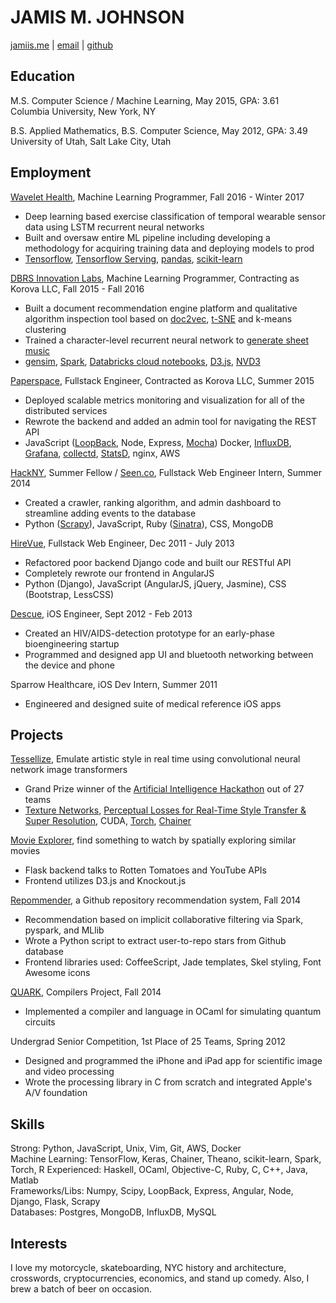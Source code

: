 # JAMIS M. JOHNSON
[jamiis.me](http://jamiis.me) | [email](mailto:jamismanwaring@gmail.com) | [github](https://github.com/jamiis)

## Education
M.S. Computer Science / Machine Learning, May 2015, GPA: 3.61  
Columbia University, New York, NY  

B.S. Applied Mathematics, B.S. Computer Science, May 2012, GPA: 3.49  
University of Utah, Salt Lake City, Utah

## Employment
[Wavelet Health](https://wavelethealth.com/), Machine Learning Programmer, Fall 2016 - Winter 2017
- Deep learning based exercise classification of temporal wearable sensor data using LSTM recurrent neural networks
- Built and oversaw entire ML pipeline including developing a methodology for acquiring training data and deploying models to prod
- [Tensorflow](https://www.tensorflow.org/), [Tensorflow Serving](https://www.tensorflow.org/serving/), [pandas](https://pandas.pydata.org/), [scikit-learn](http://scikit-learn.org/)

[DBRS Innovation Labs](http://dbrslabs.com/), Machine Learning Programmer, Contracting as Korova LLC, Fall 2015 - Fall 2016
- Built a document recommendation engine platform and qualitative algorithm inspection tool based on [doc2vec](https://arxiv.org/abs/1405.4053), [t-SNE](https://lvdmaaten.github.io/tsne/) and k-means clustering
- Trained a character-level recurrent neural network to [generate sheet music](https://medium.com/dbrs-innovation-labs/in-his-novel-galatea-2-2-e9d11c9b7c2a)
- [gensim](https://github.com/piskvorky/gensim), [Spark](http://spark.apache.org/), [Databricks cloud notebooks](https://databricks.com/product/databricks), [D3.js](https://d3js.org/), [NVD3](http://nvd3.org/)

[Paperspace](https://paperspace.io/), Fullstack Engineer, Contracted as Korova LLC, Summer 2015  
- Deployed scalable metrics monitoring and visualization for all of the distributed services  
- Rewrote the backend and added an admin tool for navigating the REST API  
- JavaScript ([LoopBack](http://loopback.io/), Node, Express, [Mocha](http://mochajs.org/)) Docker, [InfluxDB](https://influxdb.com/), [Grafana](http://play.grafana.org/), [collectd](https://collectd.org/), [StatsD](https://github.com/etsy/statsd), nginx, AWS  

[HackNY](http://hackny.org/a/2014/07/hackny-2014-fellowship-demofest-and-class-announcement/), Summer Fellow / [Seen.co](http://seen.co/), Fullstack Web Engineer Intern, Summer 2014  
- Created a crawler, ranking algorithm, and admin dashboard to streamline adding events to the database  
- Python ([Scrapy](http://scrapy.org/)), JavaScript, Ruby ([Sinatra](http://www.sinatrarb.com/)), CSS, MongoDB  

[HireVue](http://hirevue.com/), Fullstack Web Engineer, Dec 2011 - July 2013  
- Refactored poor backend Django code and built our RESTful API  
- Completely rewrote our frontend in AngularJS  
- Python (Django), JavaScript (AngularJS, jQuery, Jasmine), CSS (Bootstrap, LessCSS)  

[Descue](http://descue.com/), iOS Engineer, Sept 2012 - Feb 2013  
- Created an HIV/AIDS-detection prototype for an early-phase bioengineering startup  
- Programmed and designed app UI and bluetooth networking between the device and phone  

Sparrow Healthcare, iOS Dev Intern, Summer 2011  
- Engineered and designed suite of medical reference iOS apps  

## Projects
[Tessellize](http://devpost.com/software/tessellize), Emulate artistic style in real time using convolutional neural network image transformers
- Grand Prize winner of the [Artificial Intelligence Hackathon](http://aihacks.devpost.com/submissions) out of 27 teams
- [Texture Networks](http://arxiv.org/abs/1603.03417), [Perceptual Losses for Real-Time Style Transfer & Super Resolution](https://arxiv.org/abs/1603.08155), CUDA, [Torch](http://torch.ch/), [Chainer](http://chainer.org/)

[Movie Explorer](http://movieexplorer.io), find something to watch by spatially exploring similar movies  
- Flask backend talks to Rotten Tomatoes and YouTube APIs  
- Frontend utilizes D3.js and Knockout.js  

[Repommender](https://github.com/jamiis/repommender), a Github repository recommendation system, Fall 2014  
- Recommendation based on implicit collaborative filtering via Spark, pyspark, and MLlib  
- Wrote a Python script to extract user-to-repo stars from Github database  
- Frontend libraries used: CoffeeScript, Jade templates, Skel styling, Font Awesome icons  

[QUARK](https://github.com/quarklang/QUARK), Compilers Project, Fall 2014  
- Implemented a compiler and language in OCaml for simulating quantum circuits  

Undergrad Senior Competition, 1st Place of 25 Teams, Spring 2012  
- Designed and programmed the iPhone and iPad app for scientific image and video processing  
- Wrote the processing library in C from scratch and integrated Apple's A/V foundation  

## Skills
Strong: Python, JavaScript, Unix, Vim, Git, AWS, Docker  
Machine Learning: TensorFlow, Keras, Chainer, Theano, scikit-learn, Spark, Torch, R
Experienced: Haskell, OCaml, Objective-C, Ruby, C, C++, Java, Matlab  
Frameworks/Libs: Numpy, Scipy, LoopBack, Express, Angular, Node, Django, Flask, Scrapy  
Databases: Postgres, MongoDB, InfluxDB, MySQL  

## Interests
I love my motorcycle, skateboarding, NYC history and architecture, crosswords, cryptocurrencies, economics, and stand up comedy. Also, I brew a batch of beer on occasion.
